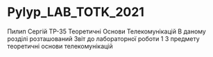 # Pylyp_LAB_TOTK_2021
Пилип Сергій ТР-35 Теоретичні Основи Телекомунікацій
В даному розділі розташований Звіт до лабораторної роботи 1 З предмету теоретичні основи телекомунікацій 
